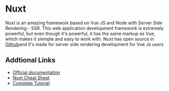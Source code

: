 # Nuxt

Nuxt is an amazing framework based on Vue JS and Node with Server Side Rendering - SSR.
This web application development framework is extremely powerful, but even though it's powerful,
it has the same markup as Vue, which makes it siemple and easy to work with.
Nuxt has open source in [Github](https://github.com/nuxt/nuxt.js)and it's made for server side rendering development for Vue Js users

## Addtional Links

- [Official documentation](https://nuxtjs.org/guide/)
- [Nuxt Cheat Sheet](https://www.vuemastery.com/pdf/Nuxtjs-Cheat-Sheet.pdf)
- [Complete Tutorial](https://www.storyblok.com/tp/nuxt-js-multilanguage-website-tutorial)
